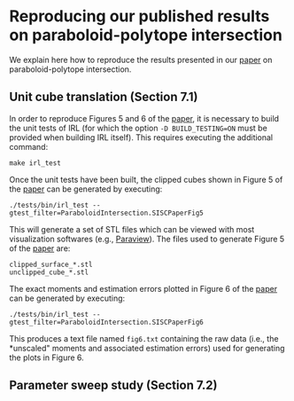 # Reproducing our published results on paraboloid-polytope intersection

We explain here how to reproduce the results presented in our [paper]() on paraboloid-polytope intersection.
## Unit cube translation (Section 7.1)

In order to reproduce Figures 5 and 6 of the [paper](), it is necessary to build the unit tests of IRL (for which the option `-D BUILD_TESTING=ON` must be provided when building IRL itself). This requires executing the additional command:

```
make irl_test
```

Once the unit tests have been built, the clipped cubes shown in Figure 5 of the [paper]() can be generated by executing:

```
./tests/bin/irl_test --gtest_filter=ParaboloidIntersection.SISCPaperFig5
```

This will generate a set of STL files which can be viewed with most visualization softwares (e.g., [Paraview](https://www.paraview.org/)). The files used to generate Figure 5 of  the [paper]() are:
```
clipped_surface_*.stl
unclipped_cube_*.stl
```

The exact moments and estimation errors plotted in Figure 6 of the [paper]() can be generated by executing:
```
./tests/bin/irl_test --gtest_filter=ParaboloidIntersection.SISCPaperFig6
```

This produces a text file named `fig6.txt` containing the raw data (i.e., the *unscaled" moments and associated estimation errors) used for generating the plots in Figure 6.

## Parameter sweep study (Section 7.2)
